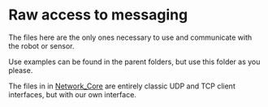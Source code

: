 # Raw access to messaging

The files here are the only ones necessary to use and communicate with the robot or sensor. 

Use examples can be found in the parent folders, but use this folder as you please.

The files in in [Network_Core](Network_Core) are entirely classic UDP and TCP client interfaces, but with our own interface.
